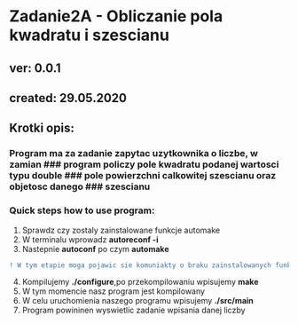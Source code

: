 # Zadanie2A - Obliczanie pola kwadratu i szescianu
## ver: 0.0.1
## created: 29.05.2020
## Krotki opis:
### Program ma za zadanie zapytac uzytkownika o liczbe, w zamian ### program policzy pole kwadratu podanej wartosci typu double ### pole powierzchni calkowitej szescianu oraz objetosc danego ### szescianu


### Quick steps how to use program:
1. Sprawdz czy zostaly zainstalowane funkcje automake
2. W terminalu wprowadz **autoreconf -i**
3. Nastepnie **autoconf** po czym **automake** 
```diff
! W tym etapie moga pojawic sie komuniakty o braku zainstalowanych funkcji typu aclocal, aby program zadzialal nalezy dodac funkcje wpisujac polecenie **aclocal**
```
4. Kompilujemy **./configure**,po przekompilowaniu wpisujemy **make**
5. W tym momencie nasz program jest kompilowany
6. W celu uruchomienia naszego programu wpisujemy **./src/main**
7. Program powininen wyswietlic zadanie wpisania danej liczby




